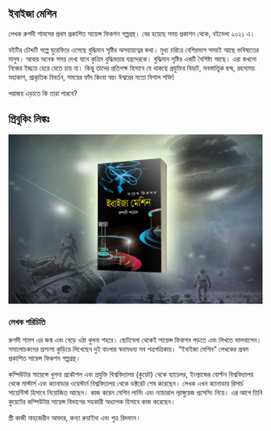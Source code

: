 ## ইবাইজা মেশিন

লেখক রুশদী শামসের প্রথম প্রকাশিত সায়েন্স ফিকশন গল্পগ্রন্থ। বের হয়েছে সময় প্রকাশন থেকে, বইমেলা ২০২১ এ।  

বইটির চৌদ্দটি গল্পে ঘুরেফিরে এসেছে বুদ্ধিমান সৃষ্টির অসহায়ত্বের কথা। মুখ্য চরিত্রে বেশিরভাগ সময়ই আছে ভবিষ্যতের মানুষ। আবার অনেক সময় দেখা যাবে কৃত্রিম বুদ্ধিমত্তার যন্ত্রদেরকে। বুদ্ধিমান সৃষ্টির একটি বৈশিষ্ট্য আছে। এরা কখনো নিজের ইচ্ছায় হেরে যেতে চায় না। কিন্তু তাদের প্রতিপক্ষ হিসাবে যে থাকছে প্রযুক্তির বিভ্রাট, মনস্তাত্ত্বিক দ্বন্দ্ব, রহস্যময় মহাকাশ, প্রাকৃতিক বিবর্তন, সময়ের ফাঁদ কিংবা স্বয়ং ঈশ্বরের মতো বিশাল শক্তি! 

পরাজয় এড়াতে কি তারা পারবে?

## প্রিবুকিং লিঙ্কঃ

![ইবাইজা মেশিন](_planet.jpg)

### লেখক পরিচিতি

রুশদী শামস এর জন্ম এবং বেড়ে ওঠা খুলনা শহরে। ছোটবেলা থেকেই সায়েন্স ফিকশন পড়তে এবং লিখতে ভালবাসেন। সমালোচকদের প্রশংসা কুড়িয়ে লিখেছেন দুই বাংলার স্বনামধন্য সব পত্রপত্রিকায়। “ইবাইজা মেশিন” লেখকের প্রথম প্রকাশিত সায়েন্স ফিকশন গল্পগ্রন্থ। 

কম্পিউটার সায়েন্সে খুলনা প্রকৌশল এবং প্রযুক্তি বিশ্ববিদ্যালয় (কুয়েট) থেকে ব্যাচেলর, ইংল্যান্ডের বোল্টন বিশ্ববিদ্যালয় থেকে মাস্টার্স এবং ক্যানাডার ওয়েস্টার্ন বিশ্ববিদ্যালয় থেকে ডক্টরেট শেষ করেছেন। লেখক এখন ক্যানাডায় রিসার্চ সায়েন্টিস্ট হিসাবে নিয়োজিত আছেন। কাজ করেন মেশিন লার্নিং এবং ন্যাচারাল ল্যাঙ্গুয়েজ প্রসেসিং নিয়ে। এর আগে তিনি কুয়েটের কম্পিউটার সায়েন্স বিভাগের সহকারী অধ্যাপক হিসাবে কাজ করেছেন।

স্ত্রী কাজী মাহজেরীন আক্তার, কন্যা রুয়াইদা এবং পুত্র রিদফান।
